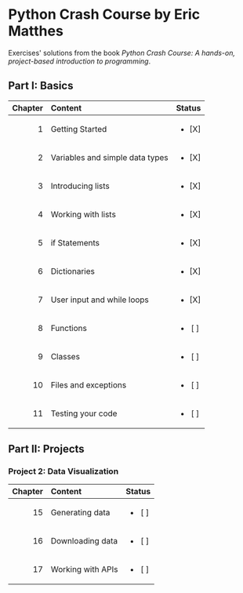 # Python Crash Course  by Eric Matthes

Exercises' solutions from the book _Python Crash Course: A hands-on, project-based introduction to programming_. 

## Part I: Basics

| Chapter  	|  Content 	                        | Status  	               |
|----------:|:--------------------------------- |:-----------------------: |
| 1        	|  Getting Started 	                | <ul> <li>[X] </li> </ul> |
| 2  	      |  Variables and simple data types 	| <ul> <li>[X] </li> </ul> |
| 3       	|  Introducing lists 	              | <ul> <li>[X] </li> </ul> |
| 4       	|  Working with lists              	| <ul> <li>[X] </li> </ul> |
| 5  	      |  if Statements                  	| <ul> <li>[X] </li> </ul> |
| 6        	|  Dictionaries                    	| <ul> <li>[X] </li> </ul> |
| 7       	|  User input and while loops     	| <ul> <li>[X] </li> </ul> |
| 8       	|  Functions                      	| <ul> <li>[ ] </li> </ul> |
| 9       	|  Classes                        	| <ul> <li>[ ] </li> </ul> |
| 10      	|  Files and exceptions            	| <ul> <li>[ ] </li> </ul> |
| 11      	|  Testing your code               	| <ul> <li>[ ] </li> </ul> |

## Part II: Projects

### Project 2: Data Visualization

| Chapter  	|  Content 	                        | Status  	               |
|----------:|:--------------------------------- |:-----------------------: |
| 15        |  Generating data 	                | <ul> <li>[ ] </li> </ul> |
| 16  	    |  Downloading data               	| <ul> <li>[ ] </li> </ul> |
| 17       	|  Working with APIs 	              | <ul> <li>[ ] </li> </ul> |

